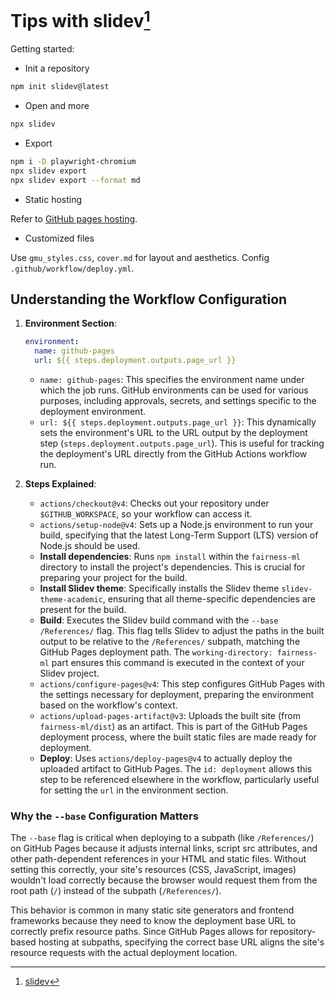 # Tips with slidev[^1]

[^1]: [slidev](https://github.com/slidevjs/slidev)

Getting started:

* Init a repository

```zsh
npm init slidev@latest
```

* Open and more

```zsh
npx slidev
```

* Export

```zsh
npm i -D playwright-chromium
npx slidev export
npx slidev export --format md
```

* Static hosting

Refer to [GitHub pages hosting](https://sli.dev/guide/hosting).

* Customized files

Use `gmu_styles.css`, `cover.md` for layout and aesthetics. Config `.github/workflow/deploy.yml`.

## Understanding the Workflow Configuration

1. **Environment Section**:

   ```yaml
   environment:
     name: github-pages
     url: ${{ steps.deployment.outputs.page_url }}
   ```

   - `name: github-pages`: This specifies the environment name under which the job runs. GitHub environments can be used for various purposes, including approvals, secrets, and settings specific to the deployment environment.
   - `url: ${{ steps.deployment.outputs.page_url }}`: This dynamically sets the environment's URL to the URL output by the deployment step (`steps.deployment.outputs.page_url`). This is useful for tracking the deployment's URL directly from the GitHub Actions workflow run.

2. **Steps Explained**:
   - `actions/checkout@v4`: Checks out your repository under `$GITHUB_WORKSPACE`, so your workflow can access it.
   - `actions/setup-node@v4`: Sets up a Node.js environment to run your build, specifying that the latest Long-Term Support (LTS) version of Node.js should be used.
   - **Install dependencies**: Runs `npm install` within the `fairness-ml` directory to install the project's dependencies. This is crucial for preparing your project for the build.
   - **Install Slidev theme**: Specifically installs the Slidev theme `slidev-theme-academic`, ensuring that all theme-specific dependencies are present for the build.
   - **Build**: Executes the Slidev build command with the `--base /References/` flag. This flag tells Slidev to adjust the paths in the built output to be relative to the `/References/` subpath, matching the GitHub Pages deployment path. The `working-directory: fairness-ml` part ensures this command is executed in the context of your Slidev project.
   - `actions/configure-pages@v4`: This step configures GitHub Pages with the settings necessary for deployment, preparing the environment based on the workflow's context.
   - `actions/upload-pages-artifact@v3`: Uploads the built site (from `fairness-ml/dist`) as an artifact. This is part of the GitHub Pages deployment process, where the built static files are made ready for deployment.
   - **Deploy**: Uses `actions/deploy-pages@v4` to actually deploy the uploaded artifact to GitHub Pages. The `id: deployment` allows this step to be referenced elsewhere in the workflow, particularly useful for setting the `url` in the environment section.

### Why the `--base` Configuration Matters

The `--base` flag is critical when deploying to a subpath (like `/References/`) on GitHub Pages because it adjusts internal links, script src attributes, and other path-dependent references in your HTML and static files. Without setting this correctly, your site's resources (CSS, JavaScript, images) wouldn't load correctly because the browser would request them from the root path (`/`) instead of the subpath (`/References/`).

This behavior is common in many static site generators and frontend frameworks because they need to know the deployment base URL to correctly prefix resource paths. Since GitHub Pages allows for repository-based hosting at subpaths, specifying the correct base URL aligns the site's resource requests with the actual deployment location.
